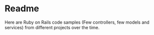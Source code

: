 # Readme

Here are Ruby on Rails code samples (Few controllers, few models and services) from different projects over the time.
